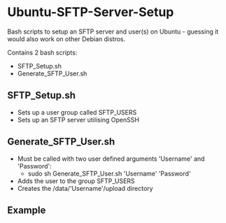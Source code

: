 # Ubuntu-SFTP-Server-Setup
Bash scripts to setup an SFTP server and user(s) on Ubuntu - guessing it would also work on other Debian distros.

Contains 2 bash scripts:
- SFTP_Setup.sh
- Generate_SFTP_User.sh

## SFTP_Setup.sh
- Sets up a user group called SFTP_USERS
- Sets up an SFTP server utilising OpenSSH

## Generate_SFTP_User.sh
- Must be called with two user defined arguments 'Username' and 'Password':
  - sudo sh Generate_SFTP_User.sh 'Username' 'Password'
- Adds the user to the group SFTP_USERS
- Creates the /data/'Username'/upload directory

## Example
